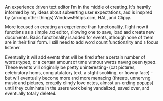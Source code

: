 An experience driven text editor I'm in the middle of creating. It's heavily informed by my ideas about subverting user expectations, and is inspired by (among other things) Windows95tips.com, HAL, and Clippy.

More focused on creating an experience than functionality. Right now it functions as a simple .txt editor, allowing one to save, load and create new documents. Basic functionality is added for events, athough none of them are in their final form. I still need to add word count functionality and a focus listener.

Eventually it will add events that will be fired after a certain number of words typed, or a certain amount of time without words having been typed. These events will originally be pretty uninteresting- (cat pictures, celebratory horns, congratulatory text, a slight scolding, or frowny face) - but will eventually become more and more menacing (threats, unnerving music and pictures, creepily clingly love notes, almost un-ending popups) until they culminate in the users work being vandalized, saved over, and eventually totally deleted.



